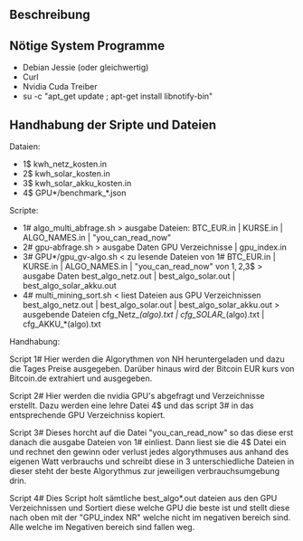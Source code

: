 Beschreibung
---------


Nötige System Programme
---------
- Debian Jessie (oder gleichwertig)
- Curl
- Nvidia Cuda Treiber
- su -c "apt_get update ; apt-get install libnotify-bin"


Handhabung der Sripte und Dateien
--------
Dataien:
- 1$ kwh_netz_kosten.in
- 2$ kwh_solar_kosten.in
- 3$ kwh_solar_akku_kosten.in
- 4$ GPU*/benchmark_*.json

Scripte:
- 1# algo_multi_abfrage.sh
        > ausgabe Dateien:
                BTC_EUR.in | KURSE.in | ALGO_NAMES.in | "you_can_read_now"
- 2# gpu-abfrage.sh
        > ausgabe Daten
                GPU Verzeichnisse | gpu_index.in
- 3# GPU*/gpu_gv-algo.sh
        < zu lesende Dateien
                von 1# BTC_EUR.in | KURSE.in | ALGO_NAMES.in | "you_can_read_now"
                von 1$,2$,3$
        > ausgabe Daten
                best_algo_netz.out | best_algo_solar.out | best_algo_solar_akku.out
- 4# multi_mining_sort.sh
        < liest Dateien aus GPU Verzeichnissen
                best_algo_netz.out | best_algo_solar.out | best_algo_solar_akku.out
        > ausgebende Dateien
                cfg_Netz_*(algo).txt | cfg_SOLAR_*(algo).txt | cfg_AKKU_*(algo).txt

Handhabung:

Script 1#
Hier werden die Algorythmen von NH heruntergeladen und dazu die Tages Preise ausgegeben. Darüber hinaus wird
der Bitcoin EUR kurs von Bitcoin.de extrahiert und ausgegeben. 

Script 2#
Hier werden die nvidia GPU's abgefragt und Verzeichnisse erstellt. Dazu werden eine lehre Datei 4$ und
das script 3# in das entsprechende GPU Verzeichniss kopiert.

Script 3#
Dieses horcht auf die Datei "you_can_read_now" so das diese erst danach die ausgabe Dateien von 1# einliest.
Dann liest sie die 4$ Datei ein und rechnet den gewinn oder verlust jedes algorythmuses aus anhand des
eigenen Watt verbrauchs und schreibt diese in 3 unterschiedliche Dateien in dieser steht der beste Algorythmus
zur jeweiligen verbrauchsumgebung drin.

Script 4#
Dies Script holt sämtliche best_algo*.out dateien aus den GPU Verzeichnissen und Sortiert diese welche GPU
die beste ist und stellt diese nach oben mit der "GPU_index NR" welche nicht im negativen bereich sind.
Alle welche im Negativen bereich sind fallen weg.
